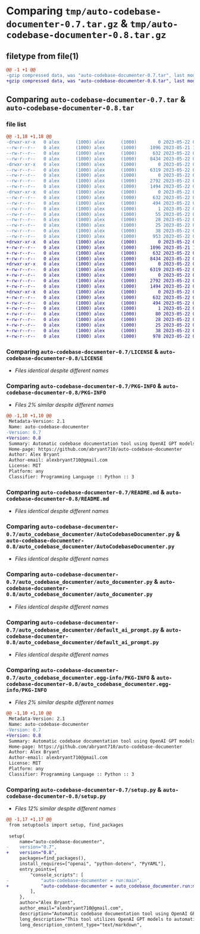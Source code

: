 # Comparing `tmp/auto-codebase-documenter-0.7.tar.gz` & `tmp/auto-codebase-documenter-0.8.tar.gz`

## filetype from file(1)

```diff
@@ -1 +1 @@
-gzip compressed data, was "auto-codebase-documenter-0.7.tar", last modified: Mon May 22 06:05:07 2023, max compression
+gzip compressed data, was "auto-codebase-documenter-0.8.tar", last modified: Mon May 22 06:11:25 2023, max compression
```

## Comparing `auto-codebase-documenter-0.7.tar` & `auto-codebase-documenter-0.8.tar`

### file list

```diff
@@ -1,18 +1,18 @@
-drwxr-xr-x   0 alex      (1000) alex      (1000)        0 2023-05-22 06:05:07.279678 auto-codebase-documenter-0.7/
--rw-r--r--   0 alex      (1000) alex      (1000)     1096 2023-05-21 13:35:47.000000 auto-codebase-documenter-0.7/LICENSE
--rw-r--r--   0 alex      (1000) alex      (1000)      632 2023-05-22 06:05:07.279678 auto-codebase-documenter-0.7/PKG-INFO
--rw-r--r--   0 alex      (1000) alex      (1000)     8434 2023-05-22 06:01:50.000000 auto-codebase-documenter-0.7/README.md
-drwxr-xr-x   0 alex      (1000) alex      (1000)        0 2023-05-22 06:05:07.279678 auto-codebase-documenter-0.7/auto_codebase_documenter/
--rw-r--r--   0 alex      (1000) alex      (1000)     6319 2023-05-22 06:04:12.000000 auto-codebase-documenter-0.7/auto_codebase_documenter/AutoCodebaseDocumenter.py
--rw-r--r--   0 alex      (1000) alex      (1000)        0 2023-05-22 05:41:30.000000 auto-codebase-documenter-0.7/auto_codebase_documenter/__init__.py
--rw-r--r--   0 alex      (1000) alex      (1000)     2792 2023-05-22 06:04:12.000000 auto-codebase-documenter-0.7/auto_codebase_documenter/auto_documenter.py
--rw-r--r--   0 alex      (1000) alex      (1000)     1494 2023-05-22 01:01:13.000000 auto-codebase-documenter-0.7/auto_codebase_documenter/default_ai_prompt.py
-drwxr-xr-x   0 alex      (1000) alex      (1000)        0 2023-05-22 06:05:07.279678 auto-codebase-documenter-0.7/auto_codebase_documenter.egg-info/
--rw-r--r--   0 alex      (1000) alex      (1000)      632 2023-05-22 06:05:07.000000 auto-codebase-documenter-0.7/auto_codebase_documenter.egg-info/PKG-INFO
--rw-r--r--   0 alex      (1000) alex      (1000)      494 2023-05-22 06:05:07.000000 auto-codebase-documenter-0.7/auto_codebase_documenter.egg-info/SOURCES.txt
--rw-r--r--   0 alex      (1000) alex      (1000)        1 2023-05-22 06:05:07.000000 auto-codebase-documenter-0.7/auto_codebase_documenter.egg-info/dependency_links.txt
--rw-r--r--   0 alex      (1000) alex      (1000)       55 2023-05-22 06:05:07.000000 auto-codebase-documenter-0.7/auto_codebase_documenter.egg-info/entry_points.txt
--rw-r--r--   0 alex      (1000) alex      (1000)       28 2023-05-22 06:05:07.000000 auto-codebase-documenter-0.7/auto_codebase_documenter.egg-info/requires.txt
--rw-r--r--   0 alex      (1000) alex      (1000)       25 2023-05-22 06:05:07.000000 auto-codebase-documenter-0.7/auto_codebase_documenter.egg-info/top_level.txt
--rw-r--r--   0 alex      (1000) alex      (1000)       38 2023-05-22 06:05:07.279678 auto-codebase-documenter-0.7/setup.cfg
--rw-r--r--   0 alex      (1000) alex      (1000)      953 2023-05-22 06:04:44.000000 auto-codebase-documenter-0.7/setup.py
+drwxr-xr-x   0 alex      (1000) alex      (1000)        0 2023-05-22 06:11:25.664662 auto-codebase-documenter-0.8/
+-rw-r--r--   0 alex      (1000) alex      (1000)     1096 2023-05-21 13:35:47.000000 auto-codebase-documenter-0.8/LICENSE
+-rw-r--r--   0 alex      (1000) alex      (1000)      632 2023-05-22 06:11:25.664662 auto-codebase-documenter-0.8/PKG-INFO
+-rw-r--r--   0 alex      (1000) alex      (1000)     8434 2023-05-22 06:01:50.000000 auto-codebase-documenter-0.8/README.md
+drwxr-xr-x   0 alex      (1000) alex      (1000)        0 2023-05-22 06:11:25.664662 auto-codebase-documenter-0.8/auto_codebase_documenter/
+-rw-r--r--   0 alex      (1000) alex      (1000)     6319 2023-05-22 06:04:12.000000 auto-codebase-documenter-0.8/auto_codebase_documenter/AutoCodebaseDocumenter.py
+-rw-r--r--   0 alex      (1000) alex      (1000)        0 2023-05-22 05:41:30.000000 auto-codebase-documenter-0.8/auto_codebase_documenter/__init__.py
+-rw-r--r--   0 alex      (1000) alex      (1000)     2792 2023-05-22 06:04:12.000000 auto-codebase-documenter-0.8/auto_codebase_documenter/auto_documenter.py
+-rw-r--r--   0 alex      (1000) alex      (1000)     1494 2023-05-22 01:01:13.000000 auto-codebase-documenter-0.8/auto_codebase_documenter/default_ai_prompt.py
+drwxr-xr-x   0 alex      (1000) alex      (1000)        0 2023-05-22 06:11:25.664662 auto-codebase-documenter-0.8/auto_codebase_documenter.egg-info/
+-rw-r--r--   0 alex      (1000) alex      (1000)      632 2023-05-22 06:11:25.000000 auto-codebase-documenter-0.8/auto_codebase_documenter.egg-info/PKG-INFO
+-rw-r--r--   0 alex      (1000) alex      (1000)      494 2023-05-22 06:11:25.000000 auto-codebase-documenter-0.8/auto_codebase_documenter.egg-info/SOURCES.txt
+-rw-r--r--   0 alex      (1000) alex      (1000)        1 2023-05-22 06:11:25.000000 auto-codebase-documenter-0.8/auto_codebase_documenter.egg-info/dependency_links.txt
+-rw-r--r--   0 alex      (1000) alex      (1000)       80 2023-05-22 06:11:25.000000 auto-codebase-documenter-0.8/auto_codebase_documenter.egg-info/entry_points.txt
+-rw-r--r--   0 alex      (1000) alex      (1000)       28 2023-05-22 06:11:25.000000 auto-codebase-documenter-0.8/auto_codebase_documenter.egg-info/requires.txt
+-rw-r--r--   0 alex      (1000) alex      (1000)       25 2023-05-22 06:11:25.000000 auto-codebase-documenter-0.8/auto_codebase_documenter.egg-info/top_level.txt
+-rw-r--r--   0 alex      (1000) alex      (1000)       38 2023-05-22 06:11:25.664662 auto-codebase-documenter-0.8/setup.cfg
+-rw-r--r--   0 alex      (1000) alex      (1000)      978 2023-05-22 06:10:56.000000 auto-codebase-documenter-0.8/setup.py
```

### Comparing `auto-codebase-documenter-0.7/LICENSE` & `auto-codebase-documenter-0.8/LICENSE`

 * *Files identical despite different names*

### Comparing `auto-codebase-documenter-0.7/PKG-INFO` & `auto-codebase-documenter-0.8/PKG-INFO`

 * *Files 2% similar despite different names*

```diff
@@ -1,10 +1,10 @@
 Metadata-Version: 2.1
 Name: auto-codebase-documenter
-Version: 0.7
+Version: 0.8
 Summary: Automatic codebase documentation tool using OpenAI GPT models
 Home-page: https://github.com/abryant710/auto-codebase-documenter
 Author: Alex Bryant
 Author-email: alexbryant710@gmail.com
 License: MIT
 Platform: any
 Classifier: Programming Language :: Python :: 3
```

### Comparing `auto-codebase-documenter-0.7/README.md` & `auto-codebase-documenter-0.8/README.md`

 * *Files identical despite different names*

### Comparing `auto-codebase-documenter-0.7/auto_codebase_documenter/AutoCodebaseDocumenter.py` & `auto-codebase-documenter-0.8/auto_codebase_documenter/AutoCodebaseDocumenter.py`

 * *Files identical despite different names*

### Comparing `auto-codebase-documenter-0.7/auto_codebase_documenter/auto_documenter.py` & `auto-codebase-documenter-0.8/auto_codebase_documenter/auto_documenter.py`

 * *Files identical despite different names*

### Comparing `auto-codebase-documenter-0.7/auto_codebase_documenter/default_ai_prompt.py` & `auto-codebase-documenter-0.8/auto_codebase_documenter/default_ai_prompt.py`

 * *Files identical despite different names*

### Comparing `auto-codebase-documenter-0.7/auto_codebase_documenter.egg-info/PKG-INFO` & `auto-codebase-documenter-0.8/auto_codebase_documenter.egg-info/PKG-INFO`

 * *Files 2% similar despite different names*

```diff
@@ -1,10 +1,10 @@
 Metadata-Version: 2.1
 Name: auto-codebase-documenter
-Version: 0.7
+Version: 0.8
 Summary: Automatic codebase documentation tool using OpenAI GPT models
 Home-page: https://github.com/abryant710/auto-codebase-documenter
 Author: Alex Bryant
 Author-email: alexbryant710@gmail.com
 License: MIT
 Platform: any
 Classifier: Programming Language :: Python :: 3
```

### Comparing `auto-codebase-documenter-0.7/setup.py` & `auto-codebase-documenter-0.8/setup.py`

 * *Files 12% similar despite different names*

```diff
@@ -1,17 +1,17 @@
 from setuptools import setup, find_packages
 
 setup(
     name="auto-codebase-documenter",
-    version="0.7",
+    version="0.8",
     packages=find_packages(),
     install_requires=["openai", "python-dotenv", "PyYAML"],
     entry_points={
         "console_scripts": [
-            "auto-codebase-documenter = run:main",
+            "auto-codebase-documenter = auto_codebase_documenter.run:main",
         ],
     },
     author="Alex Bryant",
     author_email="alexbryant710@gmail.com",
     description="Automatic codebase documentation tool using OpenAI GPT models",
     long_description="This tool utilizes OpenAI GPT models to automatically assess and document a codebase by generating written assessments for each file.",
     long_description_content_type="text/markdown",
```

